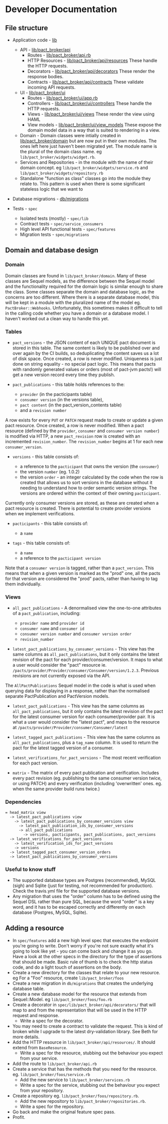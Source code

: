 # Developer Documentation

## File structure

* Application code - [lib](lib)
  * API - [lib/pact_broker/api](lib/pact_broker/api)
    * Routes - [lib/pact_broker/api.rb](lib/pact_broker/api.rb)
    * HTTP Resources - [lib/pact_broker/api/resources](lib/pact_broker/api/resources) These handle the HTTP requests.
    * Decorators - [lib/pact_broker/api/decorators](lib/pact_broker/api/decorators) These render the response bodies.
    * Contracts - [lib/pact_broker/api/contracts](lib/pact_broker/api/contracts) These validate incoming API requests.
  * UI - [lib/pact_broker/ui](lib/pact_broker/ui)
    * Routes - [lib/pact_broker/ui/app.rb](lib/pact_broker/ui/app.rb)
    * Controllers - [lib/pact_broker/ui/controllers](lib/pact_broker/ui/controllers) These handle the HTTP requests.
    * Views - [lib/pact_broker/ui/views](lib/pact_broker/ui/views) These render the view using HAML
    * View models - [lib/pact_broker/ui/view_models](lib/pact_broker/ui/view_models) These expose the domain model data in a way that is suited to rendering in a view.
  * Domain - Domain classes were intially created in [lib/pact_broker/domain](lib/pact_broker/domain) but are now put in their own modules. The ones left here just haven't been migrated yet. The module name is the plural of the domain class name. eg `lib/pact_broker/widgets/widget.rb`.
  * Services and Repositories - in the module with the name of their domain concept. eg `lib/pact_broker/widgets/service.rb` and `lib/pact_broker/widgets/repository.rb`
  * Standalone "function as class" classes go into the module they relate to. This pattern is used when there is some significant stateless logic that we want to
* Database migrations - [db/migrations](db/migrations)

* Tests - `spec`
  * Isolated tests (mostly) - `spec/lib`
  * Contract tests - `spec/service_consumers`
  * High level API functional tests - `spec/features`
  * Migration tests - `spec/migrations`

## Domain and database design

### Domain

Domain classes are found in `lib/pact_broker/domain`. Many of these classes are Sequel models, as the difference between the Sequel model and the functionality required for the domain logic is similar enough to share the class. Some classes separate the domain and database logic, as the concerns are too different. Where there is a separate database model, this will be kept in a module with the pluralized name of the model eg. `PactBroker::Webhooks`. Unfortunately, this sometimes makes it difficult to tell in the calling code whether you have a domain or a database model. I haven't worked out a clean way to handle this yet.

### Tables
* `pact_versions` - the JSON content of each UNIQUE pact document is stored in this table. The same content is likely to be published over and over again by the CI builds, so deduplicating the content saves us a lot of disk space. Once created, a row is never modified. Uniqueness is just done on string equality - no special pact logic. This means that pacts with randomly generated values or orders (most of pact-jvm pacts!) will get a new version record every time they publish.

* `pact_publications` - this table holds references to the:

    * `provider` (in the pacticipants table)
    * `consumer version` (in the versions table),
    * `pact content` (in the pact_version_contents table)
    * and a `revision number`

 A row exists for every `PUT` or `PATCH` request made to create or update a given pact resource. Once created, a row is never modified. When a pact resource (defined by the `provider`, `consumer` and `consumer version number`) is modified via HTTP, a new `pact_revision` row is created with an incremented `revision_number`. The `revision_number` begins at 1 for each new `consumer_version`.

* `versions` - this table consists of:

    * a reference to the `pacticipant` that owns the version (the `consumer`)
    * the version `number` (eg. 1.0.2)
    * the version `order` - an integer calculated by the code when the row is created that allows us to sort versions in the database without it needing to understand how to order semantic version strings. The versions are ordered within the context of their owning `pacticipant`.

 Currently only consumer versions are stored, as these are created when a pact resource is created. There is potential to create provider versions when we implement verifications.

* `pacticipants` - this table consists of:

    * a `name`

* `tags` - this table consists of:

    * a `name`
    * a reference to the `pacticipant version`

 Note that a `consumer version` is tagged, rather than a `pact_version`. This means that when a given version is marked as the "prod" one, all the pacts for that version are considered the "prod" pacts, rather than having to tag them individually.

### Views

* `all_pact_publications` - A denormalised view the one-to-one attributes of a `pact_publication`, including:

    * `provider name` and `provider id`
    * `consumer name` and `consumer id`
    * `consumer version number` and `consumer version order`
    * `revision_number`

* `latest_pact_publications_by_consumer_versions` - This view has the same columns as `all_pact_publications`, but it only contains the latest revision of the pact for each provider/consumer/version. It maps to what a user would consider the "pact" resource ie. `/pacts/provider/Provider/consumer/Consumer/version/1.2.3`. Previous revisions are not currently exposed via the API.

 The `AllPactPublications` Sequel model in the code is what is used when querying data for displaying in a response, rather than the normalised separate PactPublication and PactVersion models.

* `latest_pact_publications` - This view has the same columns as `all_pact_publications`, but it only contains the latest revision of the pact for the latest consumer version for each consumer/provider pair. It is what a user would consider the "latest pact", and maps to the resource at `/pacts/provider/Provider/consumer/Consumer/latest`

* `latest_tagged_pact_publications` - This view has the same columns as `all_pact_publications`, plus a `tag_name` column. It is used to return the pact for the latest tagged version of a consumer.

* `latest_verifications_for_pact_versions` - The most recent verification for each pact version.

* `matrix` - The matrix of every pact publication and verification. Includes every pact revision (eg. publishing to the same consumer version twice, or using PATCH) and every verification (including 'overwritten' ones. eg. when the same provider build runs twice.)

### Dependencies

```
= head_matrix view
  -> latest_pact_publications view
    -> latest_pact_publications_by_consumer_versions view
      -> latest_pact_publication_ids_by_consumer_versions
      -> all_pact_publications
        -> versions, pacticipants, pact_publications, pact_versions
  -> latest_verifications_for_pact_versions
    -> latest_verification_ids_for_pact_versions
    -> versions
  -> latest_tagged_pact_consumer_version_orders
  -> latest_pact_publications_by_consumer_versions
```

### Useful to know stuff

* The supported database types are Postgres (recommended), MySQL (sigh) and Sqlite (just for testing, not recommended for production). Check the travis.yml file for the supported database versions.
* Any migration that uses the "order" column has to be defined using the Sequel DSL rather than pure SQL, because the word "order" is a key word, and it has to be escaped correctly and differently on each database (Postgres, MySQL, Sqlite).

## Adding a resource

* In `spec/features` add a new high level spec that executes the endpoint you're going to write. Don't worry if you're not sure exactly what it's going to look like yet - you can come back and change it as you go. Have a look at the other specs in the directory for the type of assertions that should be made. Basic rule of thumb is to check the http status code, and do a light touch of assertions on the body.
* Create a new directory for the classes that relate to your new resource. eg For a "Foo" resource, create `lib/pact_broker/foos`
* Create a new migration in `db/migrations` that creates the underlying database table.
* Create a new database model for the resource that extends from Sequel::Model. eg `lib/pact_broker/foos/foo.rb`
* Create a decorator in `spec/lib/pact_broker/api/decorators/` that will map to and from the representation that will be used in the HTTP request and response.
  * Write a spec for the decorator.
* You may need to create a contract to validate the request. This is kind of broken while I upgrade to the latest dry-validation library. See Beth for more details.
* Add the HTTP resource in `lib/pact_broker/api/resources/`. It should extend from `BaseResource`.
  * Write a spec for the resource, stubbing out the behaviour you expect from your service.
* Add the route to `lib/pact_broker/api.rb`
* Create a service that has the methods that you need for the resource. eg. `lib/pact_broker/foos/service.rb`
  * Add the new service to `lib/pact_broker/services.rb`
  * Write a spec for the service, stubbing out the behaviour you expect from your repository.
* Create a repository eg. `lib/pact_broker/foos/repository.rb`.
  * Add the new repository to `lib/pact_broker/repositories.rb`.
  * Write a spec for the repository.
* Go back and make the original feature spec pass.
* Profit.
